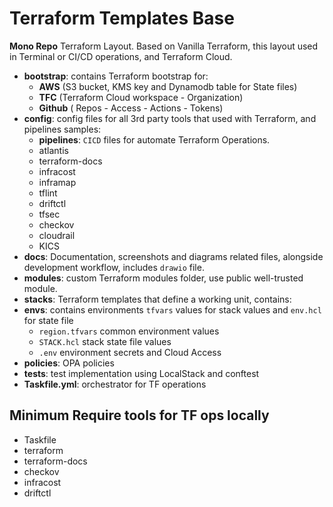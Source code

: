 # Terraform Templates Base

**Mono Repo** Terraform Layout. Based on Vanilla Terraform, this layout used in Terminal or CI/CD operations, and Terraform Cloud.

- **bootstrap**: contains Terraform bootstrap for:
  - **AWS** (S3 bucket, KMS key and Dynamodb table for State files)
  - **TFC** (Terraform Cloud workspace - Organization)
  - **Github** ( Repos - Access - Actions - Tokens)
- **config**: config files for all 3rd party tools that used with Terraform, and pipelines samples:
  - **pipelines**: `CICD` files for automate Terraform Operations.
  - atlantis
  - terraform-docs
  - infracost
  - inframap
  - tflint
  - driftctl
  - tfsec
  - checkov
  - cloudrail
  - KICS
- **docs**: Documentation, screenshots and diagrams related files, alongside development workflow, includes `drawio` file.
- **modules**: custom Terraform modules folder, use public well-trusted module.
- **stacks**: Terraform templates that define a working unit, contains:
- **envs**: contains environments `tfvars` values for  stack values and `env.hcl` for state file
  - `region.tfvars` common environment values
  - `STACK.hcl` stack state file values
  - `.env` environment secrets and Cloud Access
- **policies**: OPA policies
- **tests**: test implementation using LocalStack and conftest
- **Taskfile.yml**: orchestrator for TF operations

## Minimum Require tools for TF ops locally

- Taskfile
- terraform
- terraform-docs
- checkov
- infracost
- driftctl

